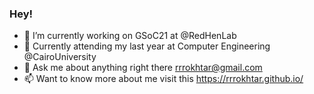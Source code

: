 ### Hey!
- 🔭 I’m currently working on GSoC21 at @RedHenLab
- 🌱 Currently attending my last year at Computer Engineering @CairoUniversity 
- 💬 Ask me about anything right there rrrokhtar@gmail.com
- 📫 Want to know more about me visit this https://rrrokhtar.github.io/
<!--
👋
Here are some ideas to get you started:

- 🔭 I’m currently working on ...
- 🌱 I’m currently learning ...
- 👯 I’m looking to collaborate on ...
- 🤔 I’m looking for help with ...
- 💬 Ask me about ...
- 📫 How to reach me: ...
- 😄 Pronouns: ...
- ⚡ Fun fact: ...
![](https://komarev.com/ghpvc/?username=mohamed-mokhtar)

-->
